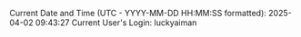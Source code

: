 Current Date and Time (UTC - YYYY-MM-DD HH:MM:SS formatted): 2025-04-02 09:43:27
Current User's Login: luckyaiman
